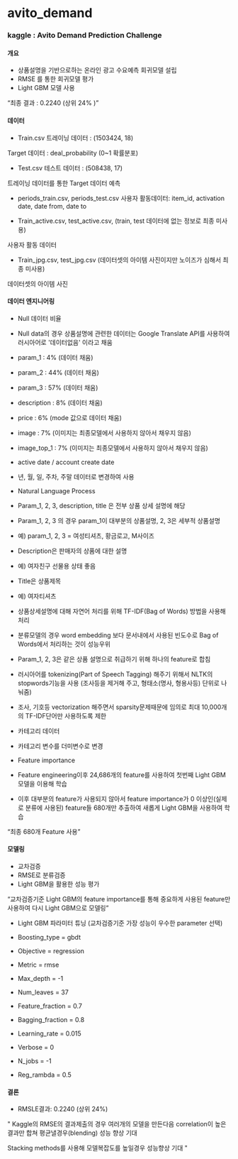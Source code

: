 # avito_demand

### kaggle : Avito Demand Prediction Challenge

#### 개요

- 상품설명을 기반으로하는 온라인 광고 수요예측 회귀모델 설립
- RMSE 를 통한 회귀모델 평가
- Light GBM 모델 사용

“최종 결과 : 0.2240 (상위 24% )”

#### 데이터

- Train.csv
트레이닝 데이터 : (1503424, 18)

Target 데이터 : deal_probability (0~1 확률분포)

- Test.csv
테스트 데이터 : (508438, 17)

트레이닝 데이터를 통한 Target 데이터 예측

- periods_train.csv, periods_test.csv
사용자 활동데이터: item_id, activation date, date from, date to

- Train_active.csv, test_active.csv,  (train, test 데이터에 없는 정보로 최종 미사용)

사용자 활동 데이터

- Train_jpg.csv, test_jpg.csv  (데이터셋의 아이템 사진이지만 노이즈가 심해서 최종 미사용)

데이터셋의 아이템 사진

#### 데이터 엔지니어링

- Null 데이터 비율
-   Null data의 경우 상품설명에 관련한 데이터는 Google Translate API를 사용하여 러시아어로 '데이터없음' 이라고 채움
-   param_1 : 4% (데이터 채움)
-   param_2 : 44% (데이터 채움)
-   param_3 : 57% (데이터 채움)
-   description : 8% (데이터 채움)
-   price : 6% (mode 값으로 데이터 채움)
-   image : 7% (이미지는 최종모델에서 사용하지 않아서 채우지 않음)
-   image_top_1 : 7% (이미지는 최종모델에서 사용하지 않아서 채우지 않음)

- active date / account create date
-   년, 월, 일, 주차, 주말 데이터로 변경하여 사용

- Natural Language Process
-   Param_1, 2, 3, description, title 은 전부 상품 상세 설명에 해당
-   Param_1, 2, 3 의 경우 param_1이 대부분의 상품설명, 2, 3은 세부적 상품설명
-   예) param_1, 2, 3 = 여성티셔츠, 황금로고, M사이즈
-   Description은 판매자의 상품에 대한 설명
-   예) 여자친구 선물용 상태 좋음
-  Title은 상품제목
-   예) 여자티셔츠
-   상품상세설명에 대해 자연어 처리를 위해 TF-IDF(Bag of Words) 방법을 사용해 처리
-   분류모델의 경우 word embedding 보다 문서내에서 사용된 빈도수로 Bag of Words에서 처리하는 것이 성능우위
-   Param_1, 2, 3은 같은 상품 설명으로 취급하기 위해 하나의 feature로 합침
-   러시아어를 tokenizing(Part of Speech Tagging) 해주기 위해서 NLTK의 stopwords기능을 사용 (조사등을 제거해 주고, 형태소(명사, 형용사등) 단위로 나눠줌)
-   조사, 기호등 vectorization 해주면서 sparsity문제때문에 임의로 최대 10,000개의 TF-IDF단어만 사용하도록 제한

- 카테고리 데이터
-   카테고리 변수를 더미변수로 변경

- Feature importance
-   Feature engineering이후 24,686개의 feature를 사용하여 첫번째 Light GBM모델을 이용해 학습
-   이후 대부분의 feature가 사용되지 않아서 feature importance가 0 이상인(실제로 분류에 사용된) feature들 680개만 추출하여 새롭게 Light GBM을 사용하여 학습

“최종 680개 Feature 사용”

#### 모델링

- 교차검증
-   RMSE로 분류검증
-   Light GBM을 활용한 성능 평가

“교차검증기준 Light GBM의 feature importance를 통해 중요하게 사용된 feature만 사용하여 다시 Light GBM으로 모델링”

- Light GBM 파라미터 튜닝 (교차검증기준 가장 성능이 우수한 parameter  선택)

-   Boosting_type = gbdt
-   Objective = regression
-   Metric = rmse
-   Max_depth = -1
-   Num_leaves = 37
-   Feature_fraction = 0.7
-   Bagging_fraction = 0.8
-   Learning_rate = 0.015
-   Verbose =  0
-   N_jobs =  -1
-   Reg_rambda = 0.5

#### 결론
-   RMSLE결과: 0.2240 (상위 24%)

"
Kaggle의 RMSE의 결과제출의 경우 여러개의 모델을 만든다음 correlation이 높은 결과만 합쳐 평균낼경우(blending) 성능 향상 기대 

Stacking methods를 사용해 모델복잡도를 높일경우 성능향상 기대
"
